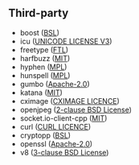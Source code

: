 
## Third-party

- boost ([BSL](https://raw.githubusercontent.com/boostorg/boost/master/LICENSE_1_0.txt))
- icu ([UNICODE LICENSE V3](https://raw.githubusercontent.com/unicode-org/icu/main/LICENSE))
- freetype ([FTL](https://raw.githubusercontent.com/freetype/freetype/master/docs/FTL.TXT))
- harfbuzz ([MIT](https://raw.githubusercontent.com/harfbuzz/harfbuzz/main/COPYING))
- hyphen ([MPL](https://raw.githubusercontent.com/hunspell/hyphen/master/COPYING))
- hunspell ([MPL](https://raw.githubusercontent.com/hunspell/hunspell/master/COPYING.MPL))
- gumbo ([Apache-2.0](https://raw.githubusercontent.com/google/gumbo-parser/master/COPYING))
- katana ([MIT](https://raw.githubusercontent.com/jasenhuang/katana-parser/master/LICENSE))
- cximage ([CXIMAGE LICENCE](https://raw.githubusercontent.com/movableink/cximage/master/license.txt))
- openjpeg ([2-clause BSD License](https://raw.githubusercontent.com/uclouvain/openjpeg/master/LICENSE))
- socket.io-client-cpp ([MIT](https://raw.githubusercontent.com/socketio/socket.io-client-cpp/master/LICENSE))
- curl ([CURL LICENCE](https://raw.githubusercontent.com/curl/curl/master/COPYING))
- cryptopp ([BSL](https://raw.githubusercontent.com/weidai11/cryptopp/master/License.txt))
- openssl ([Apache-2.0](https://raw.githubusercontent.com/openssl/openssl/master/LICENSE.txt))
- v8 ([3-clause BSD License](https://raw.githubusercontent.com/v8/v8/main/LICENSE))
